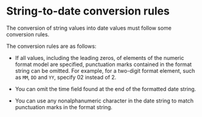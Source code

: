 # String-to-date conversion rules

The conversion of string values into date values must follow some conversion rules.

The conversion rules are as follows:

* If all values, including the leading zeros, of elements of the numeric format model are specified, punctuation marks contained in the format string can be omitted. For example, for a two-digit format element, such as `MM`, `DD` and `YY`, specify 02 instead of 2.

* You can omit the time field found at the end of the formatted date string.

* You can use any nonalphanumeric character in the date string to match punctuation marks in the format string.
